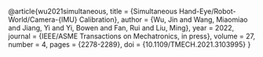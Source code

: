 @article{wu2021simultaneous,
	title        = {Simultaneous Hand-Eye/Robot-World/Camera-{IMU} Calibration},
	author       = {Wu, Jin and Wang, Miaomiao and Jiang, Yi and Yi, Bowen and Fan, Rui and Liu, Ming},
	year         = 2022,
	journal      = {IEEE/ASME Transactions on Mechatronics, in press},
	volume       = 27,
	number       = 4,
	pages        = {2278-2289},
	doi          = {10.1109/TMECH.2021.3103995}
}